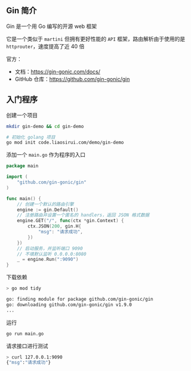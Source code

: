 ## Gin 简介

Gin 是一个用 Go 编写的开源 web 框架

它是一个类似于 `martini` 但拥有更好性能的 `API` 框架，路由解析由于使用的是`httprouter`，速度提高了近 40 倍

官方：

- 文档：<https://gin-gonic.com/docs/>
- GitHub 仓库：<https://github.com/gin-gonic/gin>

## 入门程序

创建一个项目

```bash
mkdir gin-demo && cd gin-demo

# 初始化 golang 项目
go mod init code.liaosirui.com/demo/gin-demo
```

添加一个 `main.go` 作为程序的入口

```go
package main

import (
	"github.com/gin-gonic/gin"
)

func main() {
	// 创建一个默认的路由引擎
	engine := gin.Default()
	// 注册路由并设置一个匿名的 handlers，返回 JSON 格式数据
	engine.GET("/", func(ctx *gin.Context) {
		ctx.JSON(200, gin.H{
			"msg": "请求成功",
		})
	})
	// 启动服务，并监听端口 9090
	// 不填默认监听 0.0.0.0:8080
	_ = engine.Run(":9090")
}

```

下载依赖

```bash
> go mod tidy

go: finding module for package github.com/gin-gonic/gin
go: downloading github.com/gin-gonic/gin v1.9.0
...
```

运行

```bash
go run main.go
```

请求接口进行测试

```bash
> curl 127.0.0.1:9090
{"msg":"请求成功"}
```

